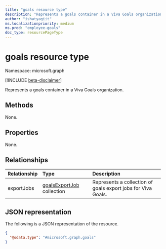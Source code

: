 ```yaml
---
title: "goals resource type"
description: "Represents a goals container in a Viva Goals organization."
author: "ishatyagiit"
ms.localizationpriority: medium
ms.prod: "employee-goals"
doc_type: resourcePageType
---
```


# goals resource type

Namespace: microsoft.graph

[!INCLUDE [beta-disclaimer](../../includes/beta-disclaimer.md)]

Represents a goals container in a Viva Goals organization.

## Methods
None.

## Properties
None.

## Relationships
|Relationship|Type|Description|
|:---|:---|:---|
|exportJobs|[goalsExportJob](../resources/goalsexportjob.md) collection|Represents a collection of goals export jobs for Viva Goals.|

## JSON representation
The following is a JSON representation of the resource.
<!-- {
  "blockType": "resource",
  "keyProperty": "id",
  "@odata.type": "microsoft.graph.goals",
  "openType": false
}
-->
``` json
{
  "@odata.type": "#microsoft.graph.goals"
}
```
